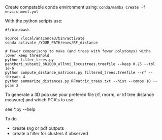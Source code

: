 Create compatable conda environment using:
`conda/mamba create -f environment.yml`

With the python scripts use:
```
#!/bin/bash

source /local/anaconda3/bin/activate
conda activate /YOUR_PATH/envs/RF_distance

# fewer comparisons to make (and trees with fewer polytomys) witha lower keep threshold
python filter_trees.py pentheri_subset2_bb1000_allnni_locustrees.treefile --keep 0.25 --tol 1e-6
python compute_distance_matrices.py filtered_trees.treefile --rf --threads 4
python summarize_distances.py RFmatrix_trees.txt --hist --comps 10 --pcas 2
```

To generate a 3D pca use your prefered file (rf, rnorm, or kf tree distance measure) and which PCA's to use. 

see *.py --help 


To do

- create svg or pdf outputs
- create a filter for clusters if observed
